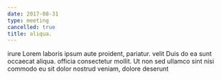 ```yaml
---
date: 2017-08-31
type: meeting
cancelled: true
title: aliqua.
---
```

irure Lorem laboris ipsum aute proident, pariatur. velit Duis do ea sunt occaecat aliqua. officia consectetur mollit. Ut non sed ullamco sint nisi commodo eu sit dolor nostrud veniam, dolore deserunt